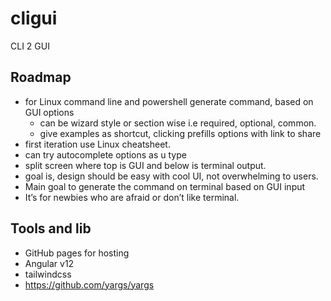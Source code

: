 # cligui
CLI 2 GUI

## Roadmap
- for Linux command line and powershell generate command, based on GUI options
  - can be wizard style or section wise i.e required, optional, common.
  - give examples as shortcut, clicking prefills options with link to share
- first iteration use Linux cheatsheet.
- can try autocomplete options as u type
- split screen where top is GUI and below is terminal output.
- goal is, design should be easy with cool UI, not overwhelming to users.
- Main goal to generate the command on terminal based on GUI input
- It’s for newbies who are afraid or don’t like terminal.

## Tools and lib
- GitHub pages for hosting
- Angular v12
- tailwindcss
- https://github.com/yargs/yargs
